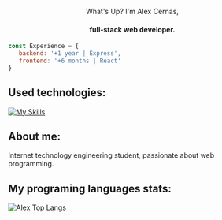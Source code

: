 <div align="center">
   <p>What's Up? I'm Alex Cernas,</p>
  <h4>full-stack web developer.</h4>
</div>

```js
const Experience = {
   backend: '+1 year | Express',
   frontend: '+6 months | React'
}
```

## Used technologies:
[![My Skills](https://skillicons.dev/icons?i=react,express,nodejs,js,html,css,mongodb,vite,postman)](https://skillicons.dev)

## About me:
<p>Internet technology engineering student, passionate about web programming.</p>

## My programing languages stats:

![Alex Top Langs](https://github-readme-stats.vercel.app/api/top-langs/?username=AlexCernas2901&layout=compact)
